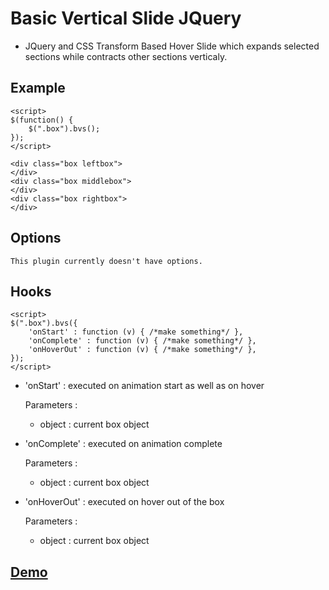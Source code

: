 Basic Vertical Slide JQuery
===========================
- JQuery and CSS Transform Based Hover Slide which expands selected sections while contracts other sections verticaly.

Example
-------

    <script>
    $(function() {
        $(".box").bvs();
    });
    </script>
    
    <div class="box leftbox">
    </div>
    <div class="box middlebox">
    </div>
    <div class="box rightbox">
    </div>
    

Options
-------

    This plugin currently doesn't have options.

Hooks
-------

    <script>
    $(".box").bvs({
        'onStart' : function (v) { /*make something*/ },
        'onComplete' : function (v) { /*make something*/ },
        'onHoverOut' : function (v) { /*make something*/ },
    });
    </script>

* 'onStart' : executed on animation start as well as on hover

    Parameters :
    + object : current box object

* 'onComplete' : executed on animation complete

    Parameters :
    + object : current box object

* 'onHoverOut' : executed on hover out of the box

    Parameters :
    + object : current box object

[Demo](http://zholpe.com/bvs/dist/basic/)
-------

